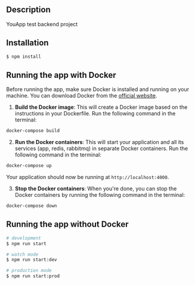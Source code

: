 ## Description

YouApp test backend project

## Installation

```bash
$ npm install
```

## Running the app with Docker

Before running the app, make sure Docker is installed and running on your machine. You can download Docker from the [official website](https://www.docker.com/products/docker-desktop).

1. **Build the Docker image**: This will create a Docker image based on the instructions in your Dockerfile. Run the following command in the terminal:

```bash
docker-compose build
```

2. **Run the Docker containers**: This will start your application and all its services (app, redis, rabbitmq) in separate Docker containers. Run the following command in the terminal:

```bash
docker-compose up
```

Your application should now be running at `http://localhost:4000`.

3. **Stop the Docker containers**: When you're done, you can stop the Docker containers by running the following command in the terminal:

```bash
docker-compose down
```

## Running the app without Docker

```bash
# development
$ npm run start

# watch mode
$ npm run start:dev

# production mode
$ npm run start:prod
```
